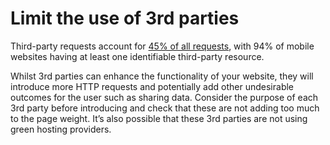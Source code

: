 # Limit the use of 3rd parties

Third-party requests account for [45% of all requests](https://almanac.httparchive.org/en/2022/sustainability#third-parties), with 94% of mobile websites having at least one identifiable third-party resource.

Whilst 3rd parties can enhance the functionality of your website, they will introduce more HTTP requests and potentially add other undesirable outcomes for the user such as sharing data. Consider the purpose of each 3rd party before introducing and check that these are not adding too much to the page weight. It’s also possible that these 3rd parties are not using green hosting providers.
